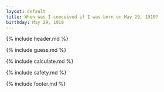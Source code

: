 ```yaml
---
layout: default
title: When was I conceived if I was born on May 29, 1910?
birthday: May 29, 1910
---
```


{% include header.md %}

{% include guess.md %}

{% include calculate.md %}

{% include safety.md %}

{% include footer.md %}



